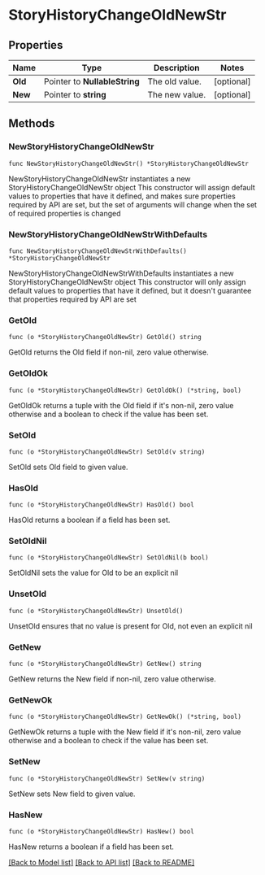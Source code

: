 # StoryHistoryChangeOldNewStr

## Properties

Name | Type | Description | Notes
------------ | ------------- | ------------- | -------------
**Old** | Pointer to **NullableString** | The old value. | [optional] 
**New** | Pointer to **string** | The new value. | [optional] 

## Methods

### NewStoryHistoryChangeOldNewStr

`func NewStoryHistoryChangeOldNewStr() *StoryHistoryChangeOldNewStr`

NewStoryHistoryChangeOldNewStr instantiates a new StoryHistoryChangeOldNewStr object
This constructor will assign default values to properties that have it defined,
and makes sure properties required by API are set, but the set of arguments
will change when the set of required properties is changed

### NewStoryHistoryChangeOldNewStrWithDefaults

`func NewStoryHistoryChangeOldNewStrWithDefaults() *StoryHistoryChangeOldNewStr`

NewStoryHistoryChangeOldNewStrWithDefaults instantiates a new StoryHistoryChangeOldNewStr object
This constructor will only assign default values to properties that have it defined,
but it doesn't guarantee that properties required by API are set

### GetOld

`func (o *StoryHistoryChangeOldNewStr) GetOld() string`

GetOld returns the Old field if non-nil, zero value otherwise.

### GetOldOk

`func (o *StoryHistoryChangeOldNewStr) GetOldOk() (*string, bool)`

GetOldOk returns a tuple with the Old field if it's non-nil, zero value otherwise
and a boolean to check if the value has been set.

### SetOld

`func (o *StoryHistoryChangeOldNewStr) SetOld(v string)`

SetOld sets Old field to given value.

### HasOld

`func (o *StoryHistoryChangeOldNewStr) HasOld() bool`

HasOld returns a boolean if a field has been set.

### SetOldNil

`func (o *StoryHistoryChangeOldNewStr) SetOldNil(b bool)`

 SetOldNil sets the value for Old to be an explicit nil

### UnsetOld
`func (o *StoryHistoryChangeOldNewStr) UnsetOld()`

UnsetOld ensures that no value is present for Old, not even an explicit nil
### GetNew

`func (o *StoryHistoryChangeOldNewStr) GetNew() string`

GetNew returns the New field if non-nil, zero value otherwise.

### GetNewOk

`func (o *StoryHistoryChangeOldNewStr) GetNewOk() (*string, bool)`

GetNewOk returns a tuple with the New field if it's non-nil, zero value otherwise
and a boolean to check if the value has been set.

### SetNew

`func (o *StoryHistoryChangeOldNewStr) SetNew(v string)`

SetNew sets New field to given value.

### HasNew

`func (o *StoryHistoryChangeOldNewStr) HasNew() bool`

HasNew returns a boolean if a field has been set.


[[Back to Model list]](../README.md#documentation-for-models) [[Back to API list]](../README.md#documentation-for-api-endpoints) [[Back to README]](../README.md)


